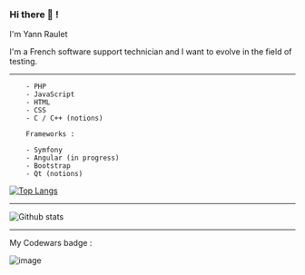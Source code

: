 ### Hi there 👋 ! 

<p>I'm Yann Raulet</p>
<p>I'm a French software support technician and I want to evolve in the field of testing.</p>


*********************
```
    - PHP
    - JavaScript
    - HTML
    - CSS
    - C / C++ (notions)
    
    Frameworks : 
    
    - Symfony
    - Angular (in progress)
    - Bootstrap
    - Qt (notions)
```

[![Top Langs](https://github-readme-stats.vercel.app/api/top-langs/?username=YannRaulet&layout=compact)](https://github.com/anuraghazra/github-readme-stats)

*********************

![Github stats](https://github-readme-stats.vercel.app/api?username=YannRaulet)

*********************

My Codewars badge : 

![image](https://www.codewars.com/users/YannRaulet/badges/large)

<!--
**YannRaulet/YannRaulet** is a ✨ _special_ ✨ repository because its `README.md` (this file) appears on your GitHub profile.

Here are some ideas to get you started:

- 🔭 I’m currently working on ...
- 🌱 I’m currently learning ...
- 👯 I’m looking to collaborate on ...
- 🤔 I’m looking for help with ...
- 💬 Ask me about ...
- 📫 How to reach me: ...
- 😄 Pronouns: ...
- ⚡ Fun fact: ...
-->



